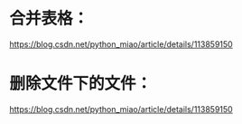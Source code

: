 # 合并表格：
https://blog.csdn.net/python_miao/article/details/113859150

# 删除文件下的文件：
https://blog.csdn.net/python_miao/article/details/113859150
